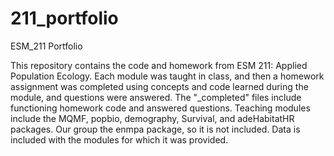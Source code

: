 # 211_portfolio
ESM_211 Portfolio

This repository contains the code and homework from ESM 211: Applied Population Ecology. Each module was taught in class, and then a homework assignment was completed using concepts and code learned during the module, and questions were answered. The "_completed" files include functioning homework code and answered questions. Teaching modules include the MQMF, popbio, demography, Survival, and adeHabitatHR packages. Our group the enmpa package, so it is not included. Data is included with the modules for which it was provided.
